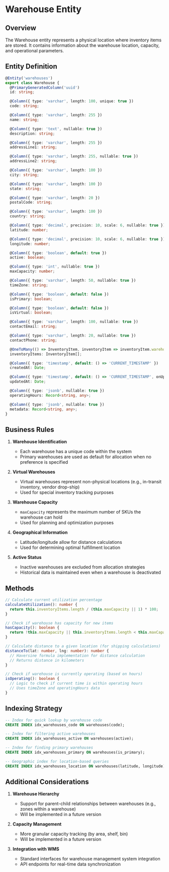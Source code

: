 # Warehouse Entity

## Overview
The Warehouse entity represents a physical location where inventory items are stored. It contains information about the warehouse location, capacity, and operational parameters.

## Entity Definition

```typescript
@Entity('warehouses')
export class Warehouse {
  @PrimaryGeneratedColumn('uuid')
  id: string;

  @Column({ type: 'varchar', length: 100, unique: true })
  code: string;

  @Column({ type: 'varchar', length: 255 })
  name: string;

  @Column({ type: 'text', nullable: true })
  description: string;

  @Column({ type: 'varchar', length: 255 })
  addressLine1: string;

  @Column({ type: 'varchar', length: 255, nullable: true })
  addressLine2: string;

  @Column({ type: 'varchar', length: 100 })
  city: string;

  @Column({ type: 'varchar', length: 100 })
  state: string;

  @Column({ type: 'varchar', length: 20 })
  postalCode: string;

  @Column({ type: 'varchar', length: 100 })
  country: string;

  @Column({ type: 'decimal', precision: 10, scale: 6, nullable: true })
  latitude: number;

  @Column({ type: 'decimal', precision: 10, scale: 6, nullable: true })
  longitude: number;

  @Column({ type: 'boolean', default: true })
  active: boolean;

  @Column({ type: 'int', nullable: true })
  maxCapacity: number;

  @Column({ type: 'varchar', length: 50, nullable: true })
  timeZone: string;

  @Column({ type: 'boolean', default: false })
  isPrimary: boolean;

  @Column({ type: 'boolean', default: false })
  isVirtual: boolean;

  @Column({ type: 'varchar', length: 100, nullable: true })
  contactEmail: string;

  @Column({ type: 'varchar', length: 20, nullable: true })
  contactPhone: string;

  @OneToMany(() => InventoryItem, inventoryItem => inventoryItem.warehouse)
  inventoryItems: InventoryItem[];

  @Column({ type: 'timestamp', default: () => 'CURRENT_TIMESTAMP' })
  createdAt: Date;

  @Column({ type: 'timestamp', default: () => 'CURRENT_TIMESTAMP', onUpdate: 'CURRENT_TIMESTAMP' })
  updatedAt: Date;

  @Column({ type: 'jsonb', nullable: true })
  operatingHours: Record<string, any>;

  @Column({ type: 'jsonb', nullable: true })
  metadata: Record<string, any>;
}
```

## Business Rules

1. **Warehouse Identification**
   - Each warehouse has a unique code within the system
   - Primary warehouses are used as default for allocation when no preference is specified

2. **Virtual Warehouses**
   - Virtual warehouses represent non-physical locations (e.g., in-transit inventory, vendor drop-ship)
   - Used for special inventory tracking purposes

3. **Warehouse Capacity**
   - `maxCapacity` represents the maximum number of SKUs the warehouse can hold
   - Used for planning and optimization purposes

4. **Geographical Information**
   - Latitude/longitude allow for distance calculations
   - Used for determining optimal fulfillment location

5. **Active Status**
   - Inactive warehouses are excluded from allocation strategies
   - Historical data is maintained even when a warehouse is deactivated

## Methods

```typescript
// Calculate current utilization percentage
calculateUtilization(): number {
  return this.inventoryItems.length / (this.maxCapacity || 1) * 100;
}

// Check if warehouse has capacity for new items
hasCapacity(): boolean {
  return !this.maxCapacity || this.inventoryItems.length < this.maxCapacity;
}

// Calculate distance to a given location (for shipping calculations)
distanceTo(lat: number, lng: number): number {
  // Haversine formula implementation for distance calculation
  // Returns distance in kilometers
}

// Check if warehouse is currently operating (based on hours)
isOperating(): boolean {
  // Logic to check if current time is within operating hours
  // Uses timeZone and operatingHours data
}
```

## Indexing Strategy

```sql
-- Index for quick lookup by warehouse code
CREATE INDEX idx_warehouses_code ON warehouses(code);

-- Index for filtering active warehouses
CREATE INDEX idx_warehouses_active ON warehouses(active);

-- Index for finding primary warehouses
CREATE INDEX idx_warehouses_primary ON warehouses(is_primary);

-- Geographic index for location-based queries
CREATE INDEX idx_warehouses_location ON warehouses(latitude, longitude);
```

## Additional Considerations

1. **Warehouse Hierarchy**
   - Support for parent-child relationships between warehouses (e.g., zones within a warehouse)
   - Will be implemented in a future version

2. **Capacity Management**
   - More granular capacity tracking (by area, shelf, bin)
   - Will be implemented in a future version

3. **Integration with WMS**
   - Standard interfaces for warehouse management system integration
   - API endpoints for real-time data synchronization